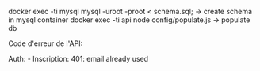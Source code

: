 docker exec -ti mysql mysql -uroot -proot < schema.sql; -> create schema in mysql container
docker exec -ti api node config/populate.js -> populate db

Code d'erreur de l'API:

Auth:
    - Inscription:
        401: email already used
        